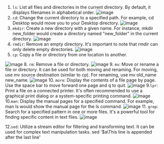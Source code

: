 1. `ls`: List all files and directories in the current directory.
   By default, it displays filenames in alphabetical order.
![image](https://github.com/shikhasingh0101/javascript/assets/142776457/264b0ce9-5ab4-4829-bbc7-37b2371b79d1)
2. `cd`: Change the current directory to a specified path.
For example, cd Desktop would move you to your Desktop directory.
  ![image](https://github.com/shikhasingh0101/javascript/assets/142776457/73d0586f-7eb4-4384-aa41-e718b05d8a6c)
3. `mkdir`: Create a new directory with a given name.
   For instance, mkdir new_folder would create a directory named "new_folder" in the current directory.
 ![image](https://github.com/shikhasingh0101/javascript/assets/142776457/0a243d47-0514-4d34-b335-0444838da981)
5. `rmdir`: Remove an empty directory.
 It's important to note that rmdir can only delete empty directories.
 ![image](https://github.com/shikhasingh0101/javascript/assets/142776457/5399aae9-1f97-4344-81f4-e495fcae8a06)
6. `cp`: Copy a file or directory from one location to another.
   
 ![image](https://github.com/shikhasingh0101/javascript/assets/142776457/d7a8a927-2621-4d36-b87d-511fa8412b84)
8. `rm`: Remove a file or directory.
 ![image](https://github.com/shikhasingh0101/javascript/assets/142776457/8f99cc2c-f33a-49fc-a51e-c07ee7c3e1a3)
9. `mv`: Move or rename a file or directory.
 It can be used for both moving and renaming. For moving, use mv source destination (similar to cp). For renaming, use mv old_name new_name.
 ![image](https://github.com/shikhasingh0101/javascript/assets/142776457/645c1699-d90b-4b6c-862f-acc6b5252e97)
10. `more`: Display the contents of a file page by page.
Use the space bar to move forward one page and q to quit.
 ![image](https://github.com/shikhasingh0101/javascript/assets/142776457/2e560acb-e9a3-4add-9bb2-8d559c300a44)
9.`lpr`: Print a file on a connected printer.
 It's often recommended to use a graphical print dialog or a system-specific printing command.
 ![image](https://github.com/shikhasingh0101/javascript/assets/142776457/463a664d-1003-46a7-b35a-9b1adb34be52)
10.`man`: Display the manual pages for a specified command.
 For example, man ls would show the manual page for the ls command.
 ![image](https://github.com/shikhasingh0101/javascript/assets/142776457/9c13228c-ddfe-467c-80ed-73d5599fd46b)
11. `grep`: Search for a specified pattern in one or more files.
It's a powerful tool for finding specific content in text files.
 ![image](https://github.com/shikhasingh0101/oslab1practicals/assets/142776457/15632ee3-8c98-45bd-b147-f0144fc0cf42)

12.`sed`: Utilize a stream editor for filtering and transforming text.
It can be used for complex text manipulation tasks.
sed '$a\This line is appended after the last line' 

